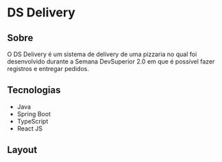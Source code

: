 # DS Delivery

## Sobre

O DS Delivery é um sistema de delivery de uma pizzaria no qual foi desenvolvido durante a Semana DevSuperior 2.0 em que é possível fazer registros e entregar pedidos.

## Tecnologias 

- Java
- Spring Boot
- TypeScript
- React JS

## Layout

